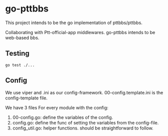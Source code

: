 # go-pttbbs

This project intends to be the go implementation of pttbbs/pttbbs.

Collaborating with Ptt-official-app middlewares.
go-pttbbs intends to be web-based bbs.

## Testing

```
go test ./...
```

## Config

We use viper and .ini as our config-framework.
00-config.template.ini is the config-template file.

We have 3 files For every module with the config:

1. 00-config.go: define the variables of the config.
2. config.go: define the func of setting the variables from the config-file.
3. config_util.go: helper functions. should be straightforward to follow.
